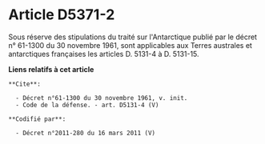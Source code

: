 # Article D5371-2

Sous réserve des stipulations du traité sur l'Antarctique publié par le décret n° 61-1300 du 30 novembre 1961, sont
applicables aux Terres australes et antarctiques françaises les articles D. 5131-4 à D. 5131-15.

**Liens relatifs à cet article**

	**Cite**:

	  - Décret n°61-1300 du 30 novembre 1961, v. init.
	  - Code de la défense. - art. D5131-4 (V)

	**Codifié par**:

	  - Décret n°2011-280 du 16 mars 2011 (V)
